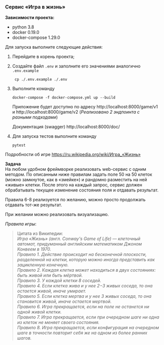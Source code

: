 ### Сервис «Игра в жизнь»

**Зависимости проекта:**
- python 3.8
- docker 0.19.0
- docker-compose 1.29.0

Для запуска выполните следующие действия:
1. Перейдите в корень проекта;
2. Создайте файл `.env` и заполните его значениями аналогично `.env.example`

    ```shell script 
     cp ./.env.example ./.env
    ```
    
3. Выполните команду

    ```shell script 
    docker-compose -f docker-compose.yml up --build
    ```
              
    Приложение будет доступно по адресу http://localhost:8000/game/v1 и http://localhost:8000/game/v2
   (_Реализовано 2 эндпоинта с разными подходами_)
    
    Документация (swagger) http://localhost:8000/doc/

4. Для запуска тестов выполните команду
   
    ```shell script 
    pytest
    ```


Подробности об игре https://ru.wikipedia.org/wiki/Игра_«Жизнь»

**Задача**  
На любом удобном фреймворке реализовать web-сервис с одним методом.
По описанным ниже правилам задать поле 50 на 50 клеток (можно замкнутое, как в «змейке») и рандомно разместить на ней «живые» клетки. После этого на каждый запрос, сервис должен обрабатывать текущее изменение состояния поля и отдавать результат.

Правила 6-8 реализуется по желанию, можно просто продолжать отдавать тот-же результат.

При желании можно реализовать визуализацию.

_Правила игры_:
>Цитата из Википедии:  
_Игра «Жизнь» (англ. Conway's Game of Life) — клеточный автомат, придуманный английским математиком Джоном Конвеем в 1970._  
_Правило 1. Действие происходит на бесконечной плоскости, разделенной на клетки, которую можно иногда представить как зацикленную конечную._  
_Правило 2. Каждая клетка может находиться в двух состояниях: быть живой или быть мёртвой._  
_Правило 3. У каждой клетки 8 соседей._  
_Правило 4. Если клетка жива и у нее 2−3 живых соседа, то она остается живой, иначе умирает._  
_Правило 5. Если клетка мертва и у нее 3 живых соседа, то она становится живой, иначе остается мертвой._  
_Правило 6. Игра прекращается, если на поле не останется ни одной живой клетки._  
_Правило 7. Игра прекращается, если при очередном шаге ни одна из клеток не меняет своего состояния._  
_Правило 8. Игра прекращается, если конфигурация на очередном шаге в точности повторит себя же на одном из более ранних шагов._
